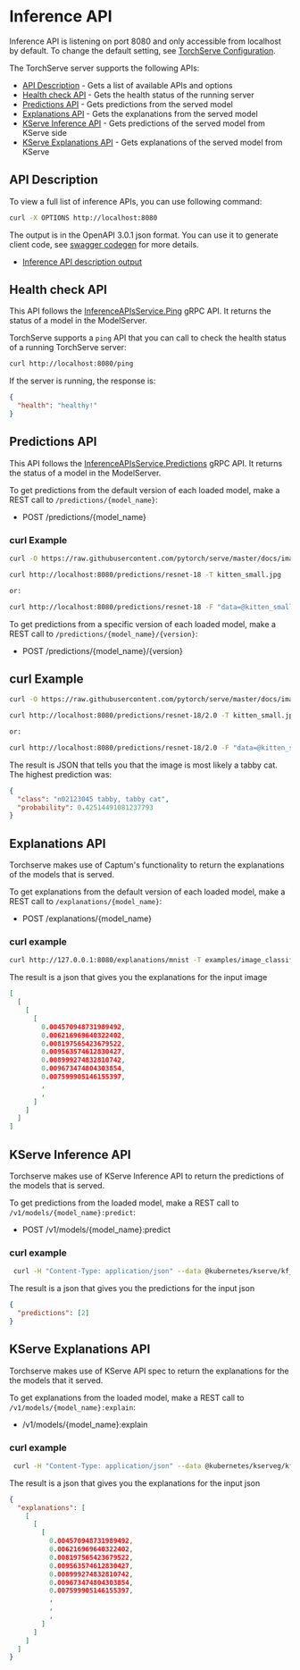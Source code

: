 # Inference API

Inference API is listening on port 8080 and only accessible from localhost by default. To change the default setting, see [TorchServe Configuration](configuration.md).

The TorchServe server supports the following APIs:

- [API Description](#api-description) - Gets a list of available APIs and options
- [Health check API](#health-check-api) - Gets the health status of the running server
- [Predictions API](#predictions-api) - Gets predictions from the served model
- [Explanations API](#explanations-api) - Gets the explanations from the served model
- [KServe Inference API](#kserve-inference-api) - Gets predictions of the served model from KServe side
- [KServe Explanations API](#kserve-explanations-api) - Gets explanations of the served model from KServe

## API Description

To view a full list of inference APIs, you can use following command:

```bash
curl -X OPTIONS http://localhost:8080
```

The output is in the OpenAPI 3.0.1 json format. You can use it to generate client code, see [swagger codegen](https://swagger.io/swagger-codegen/) for more details.

- [Inference API description output](https://github.com/pytorch/serve/blob/master/frontend/server/src/test/resources/inference_open_api.json)

## Health check API

This API follows the [InferenceAPIsService.Ping](https://github.com/pytorch/serve/blob/master/frontend/server/src/main/resources/proto/inference.proto) gRPC API. It returns the status of a model in the ModelServer.

TorchServe supports a `ping` API that you can call to check the health status of a running TorchServe server:

```bash
curl http://localhost:8080/ping
```

If the server is running, the response is:

```json
{
  "health": "healthy!"
}
```

## Predictions API

This API follows the [InferenceAPIsService.Predictions](https://github.com/pytorch/serve/blob/master/frontend/server/src/main/resources/proto/inference.proto) gRPC API. It returns the status of a model in the ModelServer.

To get predictions from the default version of each loaded model, make a REST call to `/predictions/{model_name}`:

- POST /predictions/{model_name}

### curl Example

```bash
curl -O https://raw.githubusercontent.com/pytorch/serve/master/docs/images/kitten_small.jpg

curl http://localhost:8080/predictions/resnet-18 -T kitten_small.jpg

or:

curl http://localhost:8080/predictions/resnet-18 -F "data=@kitten_small.jpg"
```

To get predictions from a specific version of each loaded model, make a REST call to `/predictions/{model_name}/{version}`:

- POST /predictions/{model_name}/{version}

## curl Example

```bash
curl -O https://raw.githubusercontent.com/pytorch/serve/master/docs/images/kitten_small.jpg

curl http://localhost:8080/predictions/resnet-18/2.0 -T kitten_small.jpg

or:

curl http://localhost:8080/predictions/resnet-18/2.0 -F "data=@kitten_small.jpg"
```

The result is JSON that tells you that the image is most likely a tabby cat. The highest prediction was:

```json
{
  "class": "n02123045 tabby, tabby cat",
  "probability": 0.42514491081237793
}
```

## Explanations API

Torchserve makes use of Captum's functionality to return the explanations of the models that is served.

To get explanations from the default version of each loaded model, make a REST call to `/explanations/{model_name}`:

- POST /explanations/{model_name}

### curl example

```bash
curl http://127.0.0.1:8080/explanations/mnist -T examples/image_classifier/mnist/test_data/0.png
```

The result is a json that gives you the explanations for the input image

```json
[
  [
    [
      [
        0.004570948731989492,
        0.006216969640322402,
        0.008197565423679522,
        0.009563574612830427,
        0.008999274832810742,
        0.009673474804303854,
        0.007599905146155397,
        ,
        ,
      ]
    ]
  ]
]
```

## KServe Inference API

Torchserve makes use of KServe Inference API to return the predictions of the models that is served.

To get predictions from the loaded model, make a REST call to `/v1/models/{model_name}:predict`:

- POST /v1/models/{model_name}:predict

### curl example

```bash
 curl -H "Content-Type: application/json" --data @kubernetes/kserve/kf_request_json/mnist.json http://127.0.0.1:8080/v1/models/mnist:predict
```

The result is a json that gives you the predictions for the input json

```json
{
  "predictions": [2]
}
```

## KServe Explanations API

Torchserve makes use of KServe API spec to return the explanations for the the models that it served.

To get explanations from the loaded model, make a REST call to `/v1/models/{model_name}:explain`:

- /v1/models/{model_name}:explain

### curl example

```bash
 curl -H "Content-Type: application/json" --data @kubernetes/kserveg/kf_request_json/mnist.json http://127.0.0.1:8080/v1/models/mnist:explain
```

The result is a json that gives you the explanations for the input json

```json
{
  "explanations": [
    [
      [
        [
          0.004570948731989492,
          0.006216969640322402,
          0.008197565423679522,
          0.009563574612830427,
          0.008999274832810742,
          0.009673474804303854,
          0.007599905146155397,
          ,
          ,
          ,
        ]
      ]
    ]
  ]
}
```
